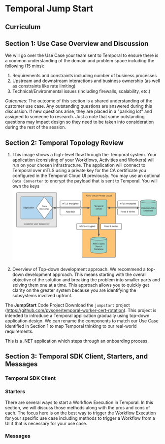 # Temporal Jump Start
## Curriculum

## Section 1: Use Case Overview and Discussion
We will go over the Use Case your team sent to Temporal to ensure there is a common understanding of the domain and problem space including the following (15 mins):
1. Requirements and constraints including number of business processes
2. Upstream and downstream interactions and business ownership (as well as constraints like rate limiting)
3. Technical/Environmental issues (including firewalls, scalability, etc.)

*Outcomes:* The outcome of this section is a shared understanding of the customer use case. Any outstanding questions are answered during this discussion. If new questions arise, they are placed in a "parking lot" and assigned to someone to research. Just a note that some outstanding questions may impact design so they need to be taken into consideration during the rest of the session.


## Section 2: Temporal Topology Review
1. This image shows a high-level flow through the Temporal system. Your application (consisting of your Workflows, Activities and Workers) will run on your chosen infrastructure. The application will connect to Temporal over mTLS using a private key for the CA certificate you configured in the Temporal Cloud UI previously. You may use an optional `Data Converter` to encrypt the payload that is sent to Temporal. You will own the keys 
![Temporal data flow](./images/Temporal_application_data_flow.png)


2. Overview of Top-down development approach.
    We recommend a top-down development approach. This means starting with the overall objective of the solution and breaking the problem into smaller parts and solving them one at a time. This approach allows you to quickly get clarity on the greater system because you are identifying the subsystems involved upfront.



The **JumpStart** Code Project
Download the `jumpstart` project (https://github.com/pvsone/temporal-worker-cert-rotation).
This project is intended to introduce a Temporal application gradually using top-down application design. We can rename the components to match our Use Case identified in Section 1 to map Temporal thinking to our real-world requirements.

This is a .NET application which steps through an onboarding process.

## Section 3: Temporal SDK Client, Starters, and Messages
### Temporal SDK Client

### Starters
There are several ways to start a Workflow Execution in Temporal. In this section, we will discuss those methods along with the pros and cons of each. The focus here is on the best way to trigger the Workflow Execution for your specific use case including methods to trigger a Workflow from a UI if that is necessary for your use case.

### Messages






